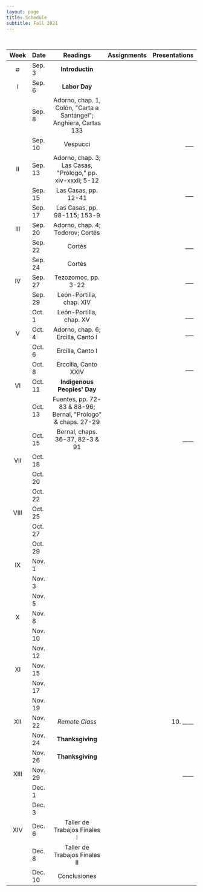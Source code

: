 ```yaml
---
layout: page
title: Schedule
subtitle: Fall 2021
---
```


<br>

| Week | Date | Readings | Assignments | Presentations |
|:------:|:------|:--------:|:------:|----:|
| ∅   | Sep. 3   | **Introductin** 
|  I  | Sep. 6   | **Labor Day** |
|     | Sep. 8   | Adorno, chap. 1, Colón, "Carta a Santángel"; Anghiera, Cartas 133
|     | Sep. 10  | Vespucci | | ___
|  II | Sep. 13  | Adorno, chap. 3; Las Casas, "Prólogo," pp. xiv-xxxii; 5-12 | | 
|     | Sep. 15  | Las Casas, pp. 12-41 | |  ___
|     | Sep. 17  | Las Casas, pp. 98-115; 153-9 
| III | Sep. 20  | Adorno, chap. 4; Todorov; Cortés | | 
|     | Sep. 22  | Cortés | | ___
|     | Sep. 24  | Cortés
| IV  | Sep. 27  | Tezozomoc, pp. 3-22  | | ___
|     | Sep. 29  | León-Portilla, chap. XIV |
|     | Oct. 1   | León-Portilla, chap. XV | | ___
| V   | Oct. 4   | Adorno, chap. 6; Ercilla, Canto I | | ___
|     | Oct. 6   | Ercilla, Canto I
|     | Oct. 8   | Erccilla, Canto XXIV | | ___
| VI  | Oct. 11  | **Indigenous Peoples' Day** 
|     | Oct. 13  | Fuentes, pp. 72-83 & 88-96; Bernal, "Prólogo" & chaps. 27-29
|     | Oct. 15  | Bernal, chaps. 36-37, 82-3 & 91 | | ____
| VII | Oct. 18  |    | | 
|     | Oct. 20  | 
|     | Oct. 22  | 
| VIII| Oct. 25  |    | | 
|     | Oct. 27  | 
|     | Oct. 29  | 
| IX  | Nov. 1   |    | | 
|     | Nov. 3   | 
|     | Nov. 5   | 
| X   | Nov. 8   |    | | 
|     | Nov. 10  | 
|     | Nov. 12  | 
| XI  | Nov. 15  |    | | 
|     | Nov. 17  | 
|     | Nov. 19  | 
| XII | Nov. 22  | *Remote Class*   | | 10. ____
|     | Nov. 24  | **Thanksgiving**
|     | Nov. 26  | **Thanksgiving**
|XIII | Nov. 29  |    | | ____
|     | Dec. 1   | 
|     | Dec. 3   | 
| XIV | Dec. 6   | Taller de Trabajos Finales I
|     | Dec. 8   | Taller de Trabajos Finales II
|     | Dec. 10  | Conclusiones 
